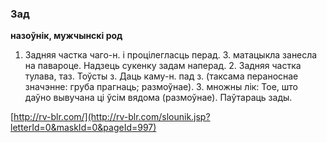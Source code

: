 ### Зад
**назоўнік, мужчынскі род**

1. Задняя частка чаго-н. і процілегласць перад. З. матацыкла занесла на павароце. Надзець сукенку задам наперад. 2. Задняя частка тулава, таз. Тоўсты з. Даць каму-н. пад з. (таксама пераноснае значэнне: груба прагнаць; размоўнае). З. множны лік: Тое, што даўно вывучана ці ўсім вядома (размоўнае). Паўтараць зады.

<a rel="author">[http://rv-blr.com/](http://rv-blr.com/slounik.jsp?letterId=0&maskId=0&pageId=997)</a>
